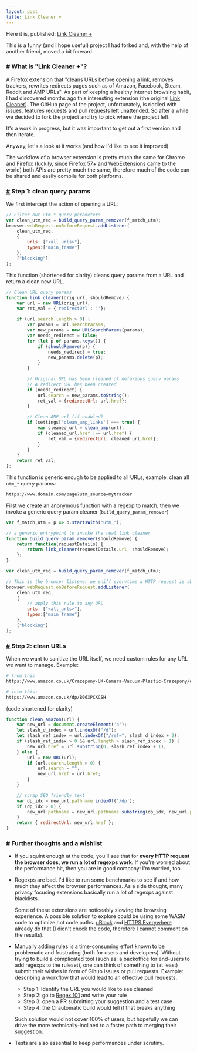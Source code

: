 ```yaml
---
layout: post
title: Link Cleaner +
---
```


Here it is, published: [Link Cleaner +](https://addons.mozilla.org/en-US/firefox/addon/link-cleaner-plus)

This is a funny (and I hope useful) project I had forked and, with the help of another friend, moved a bit forward.

### <a id="part_i" href="#part_i" class="header-anchor">#</a> What is "Link Cleaner +"?

A Firefox extension that "cleans URLs before opening a link, removes trackers, rewrites redirects pages such as of Amazon, Facebook, Steam, Reddit and AMP URLs". As part of keeping a healthy internet browsing habit, I had discovered months ago this interesting extension (the original [Link Cleaner](https://addons.mozilla.org/en-US/firefox/addon/link-cleaner)). The GitHub page of the project, unfortunately, is riddled with issues, features requests and pull requests left unattended. So after a while we decided to fork the project and try to pick where the project left.

It's a work in progress, but it was important to get out a first version and then iterate.

Anyway, let's a look at it works (and how I'd like to see it improved).

The workflow of a browser extension is pretty much the same for Chrome and Firefox (luckily, since Firefox 57+ and WebExtensions came to the world) both APIs are pretty much the same, therefore much of the code can be shared and easily compile for both platforms.

### <a id="part_ii" href="#part_ii" class="header-anchor">#</a> Step 1: clean query params

We first intercept the action of opening a URL:

``` javascript
// Filter out utm_* query parameters
var clean_utm_req = build_query_param_remover(f_match_utm);
browser.webRequest.onBeforeRequest.addListener(
    clean_utm_req,
    {
        urls: ["<all_urls>"],
        types:["main_frame"]
    },
    ["blocking"]
);
```

This function (shortened for clarity) cleans query params from a URL and return a clean new URL.

``` javascript
// Clean URL query params
function link_cleaner(orig_url, shouldRemove) {
    var url = new URL(orig_url);
    var ret_val = {'redirectUrl': ''};

    if (url.search.length > 0) {
        var params = url.searchParams;
        var new_params = new URLSearchParams(params);
        var needs_redirect = false;
        for (let p of params.keys()) {
            if (shouldRemove(p)) {
                needs_redirect = true;
                new_params.delete(p);
            }
        }

        // Original URL has been cleaned of nefarious query params
        // A redirect URL has been created
        if (needs_redirect) {
            url.search = new_params.toString();
            ret_val = {redirectUrl: url.href};
        }

        // Clean AMP url (if enabled)
        if (settings['clean_amp_links'] === true) {
            var cleaned_url = clean_amp(url);
            if (cleaned_url.href !== url.href) {
                ret_val = {redirectUrl: cleaned_url.href};
            }
        }
    }
    return ret_val;
};
```

This function is generic enough to be applied to all URLs, example: clean all `utm_*` query params:

``` bash
https://www.domain.com/page?utm_source=mytracker
```

First we create an anonymous function with a regexp to match, then we invoke a generic query param cleaner (`build_query_param_remover`)

``` javascript
var f_match_utm = p => p.startsWith("utm_");

// a generic entrypoint to invoke the real link cleaner
function build_query_param_remover(shouldRemove) {
    return function(requestDetails) {
        return link_cleaner(requestDetails.url, shouldRemove);
    };
}

var clean_utm_req = build_query_param_remover(f_match_utm);

// This is the browser listener we sniff everytime a HTTP request is about to be performed
browser.webRequest.onBeforeRequest.addListener(
    clean_utm_req,
    {
        // apply this rule to any URL
        urls: ["<all_urls>"],
        types:["main_frame"]
    },
    ["blocking"]
);
```

### <a id="part_iii" href="#part_iii" class="header-anchor">#</a> Step 2: clean URLs

When we want to sanitize the URL itself, we need custom rules for any URL we want to manage. Example:

``` bash
# from this
https://www.amazon.co.uk/Crazepony-UK-Camera-Vacuum-Plastic-Crazepony/dp/B06XPCXCSH?SubscriptionId=AKIAILSHYYTFIVPWUY6Q&...

# into this:
https://www.amazon.co.uk/dp/B06XPCXCSH
```

(code shortened for clarity)


``` javascript
function clean_amazon(url) {
    var new_url = document.createElement('a');
    let slash_d_index = url.indexOf("/d");
    let slash_ref_index = url.indexOf("/ref=", slash_d_index + 2);
    if (slash_ref_index > 0 && url.length > slash_ref_index + 1) {
        new_url.href = url.substring(0, slash_ref_index + 1);
    } else {
        url = new URL(url);
        if (url.search.length > 0) {
            url.search = "";
            new_url.href = url.href;
        }
    }

    // scrap SEO friendly text
    var dp_idx = new_url.pathname.indexOf('/dp');
    if (dp_idx > 0) {
        new_url.pathname = new_url.pathname.substring(dp_idx, new_url.pathname.length);
    }
    return { redirectUrl: new_url.href };
}
```

### <a id="part_iv" href="#part_iv" class="header-anchor">#</a> Further thoughts and a wishlist

- If you squint enough at the code, you'll see that for <strong>every HTTP request the browser does, we run a lot of regexps work</strong>. If you're worried about the performance hit, then you are in good company: I'm worried, too.

- Regexps are bad. I'd like to run some benchmarks to see if and how much they affect the browser performances. As a side thought, many privacy focusing extensions basically run a lot of regexps against blacklists.

  Some of these extensions are noticeably slowing the browsing experience. A possible solution to explore could be using some WASM code to optimize hot code paths. [uBlock](https://github.com/gorhill/uBlock/tree/master/src/lib/lz4) and [HTTPS Everywhere](https://github.com/EFForg/https-everywhere) already do that (I didn't check the code, therefore I cannot comment on the results).

- Manually adding rules is a time-consuming effort known to be problematic and frustrating (both for users and developers). Without trying to build a complicated tool (such as: a backoffice for end-users to add regexps to the ruleset), one can think of something to (at least) submit their wishes in form of Gihub issues or pull requests. Example: describing a workflow that would lead to an effective pull requests.
  - Step 1: Identify the URL you would like to see cleaned
  - Step 2: go to [Regex 101](https://regex101.com) and write your rule
  - Step 3: open a PR submitting your suggestion and a test case
  - Step 4: the CI automatic build would tell if that breaks anything

  Such solution would not cover 100% of users, but hopefully we can drive the more technically-inclined to a faster path to merging their suggestion.
- Tests are also essential to keep performances under scrutiny.

